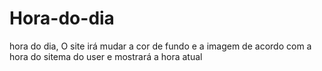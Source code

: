 # Hora-do-dia
hora do dia, 
O site irá mudar a cor de fundo e a imagem de acordo com a hora do sitema do user e mostrará a hora atual

